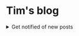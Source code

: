 # Tim's blog

<div class="result"> <details class="tip"> <summary>Get notified of new posts</summary>


<div id="mc_embed_shell">
      <link href="//cdn-images.mailchimp.com/embedcode/classic-061523.css" rel="stylesheet" type="text/css">
<div id="mc_embed_signup" class="md-typeset">
    <form action="https://timvink.us20.list-manage.com/subscribe/post?u=c3681ed076a325f316d8da807&amp;id=ea31642b5a&amp;f_id=000354e6f0" method="post" id="mc-embedded-subscribe-form" name="mc-embedded-subscribe-form" style="margin: 0 0 1rem 0;" class="validate" target="_self" novalidate="">
        <div id="mc_embed_signup_scroll">
            <div class="mc-field-group"><label for="mce-EMAIL">Email Address <span class="asterisk">*</span></label><input type="email" name="EMAIL" class="required email" id="mce-EMAIL" required="" value=""></div>
        <div id="mce-responses" class="clear foot">
            <div class="response" id="mce-error-response" style="display: none;"></div>
            <div class="response" id="mce-success-response" style="display: none;"></div>
        </div>
    <div aria-hidden="true" style="position: absolute; left: -5000px;">
        /* real people should not fill this in and expect good things - do not remove this or risk form bot signups */
        <input type="text" name="b_c3681ed076a325f316d8da807_ea31642b5a" tabindex="-1" value="">
    </div>
        <div class="optionalParent">
            <div class="clear foot">
                <input type="submit" name="subscribe" id="mc-embedded-subscribe" class="button .md-button" value="Subscribe to new updates">
                <p style="margin: 0px auto;"><a href="http://eepurl.com/iACZ6w" title="Mailchimp - email marketing made easy and fun"><span style="display: inline-block; background-color: transparent; border-radius: 4px;"><img class="refferal_badge" src="https://digitalasset.intuit.com/render/content/dam/intuit/mc-fe/en_us/images/intuit-mc-rewards-text-dark.svg" alt="Intuit Mailchimp" style="width: 220px; height: 40px; display: flex; padding: 2px 0px; justify-content: center; align-items: center;"></span></a></p>
            </div>
        </div>
    </div>
</form>
</div>
</div>

</details> </div>